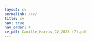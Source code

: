 ```yaml
---
layout: cv
permalink: /cv/
title: cv
nav: true
nav_order: 4
cv_pdf: Camille_Harris_CV_2023 (7).pdf
---
```

